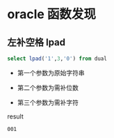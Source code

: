 
# oracle 函数发现
## 左补空格  lpad
```sql
select lpad('1',3,'0') from dual
```
- 第一个参数为原始字符串

- 第二个参数为需补位数

- 第三个参数为需补字符

result
```
001
```